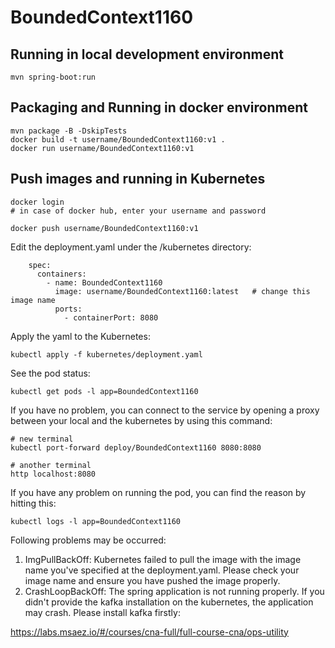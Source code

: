 # BoundedContext1160

## Running in local development environment

```
mvn spring-boot:run
```

## Packaging and Running in docker environment

```
mvn package -B -DskipTests
docker build -t username/BoundedContext1160:v1 .
docker run username/BoundedContext1160:v1
```

## Push images and running in Kubernetes

```
docker login 
# in case of docker hub, enter your username and password

docker push username/BoundedContext1160:v1
```

Edit the deployment.yaml under the /kubernetes directory:
```
    spec:
      containers:
        - name: BoundedContext1160
          image: username/BoundedContext1160:latest   # change this image name
          ports:
            - containerPort: 8080

```

Apply the yaml to the Kubernetes:
```
kubectl apply -f kubernetes/deployment.yaml
```

See the pod status:
```
kubectl get pods -l app=BoundedContext1160
```

If you have no problem, you can connect to the service by opening a proxy between your local and the kubernetes by using this command:
```
# new terminal
kubectl port-forward deploy/BoundedContext1160 8080:8080

# another terminal
http localhost:8080
```

If you have any problem on running the pod, you can find the reason by hitting this:
```
kubectl logs -l app=BoundedContext1160
```

Following problems may be occurred:

1. ImgPullBackOff:  Kubernetes failed to pull the image with the image name you've specified at the deployment.yaml. Please check your image name and ensure you have pushed the image properly.
1. CrashLoopBackOff: The spring application is not running properly. If you didn't provide the kafka installation on the kubernetes, the application may crash. Please install kafka firstly:

https://labs.msaez.io/#/courses/cna-full/full-course-cna/ops-utility

